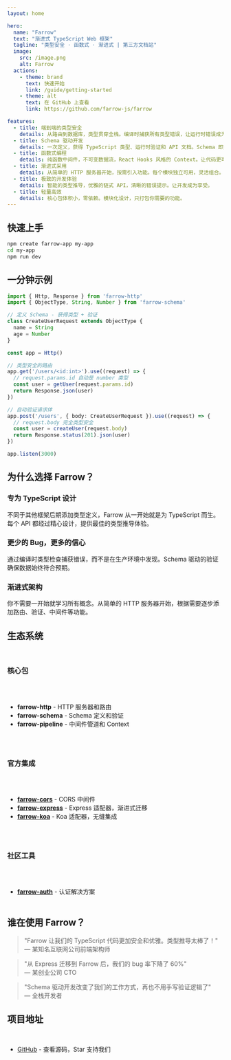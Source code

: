 ```yaml
---
layout: home

hero:
  name: "Farrow"
  text: "渐进式 TypeScript Web 框架"
  tagline: "类型安全 · 函数式 · 渐进式 | 第三方文档站"
  image:
    src: /image.png
    alt: Farrow
  actions:
    - theme: brand
      text: 快速开始
      link: /guide/getting-started
    - theme: alt
      text: 在 GitHub 上查看
      link: https://github.com/farrow-js/farrow

features:
  - title: 端到端的类型安全
    details: 从路由到数据库，类型贯穿全栈。编译时捕获所有类型错误，让运行时错误成为历史。
  - title: Schema 驱动开发
    details: 一次定义，获得 TypeScript 类型、运行时验证和 API 文档。Schema 即文档，文档即代码。
  - title: 函数式编程
    details: 纯函数中间件，不可变数据流，React Hooks 风格的 Context。让代码更可预测、可测试。
  - title: 渐进式采用
    details: 从简单的 HTTP 服务器开始，按需引入功能。每个模块独立可用，灵活组合。
  - title: 极致的开发体验
    details: 智能的类型推导，优雅的链式 API，清晰的错误提示。让开发成为享受。
  - title: 轻量高效
    details: 核心包体积小，零依赖。模块化设计，只打包你需要的功能。
---
```


## 快速上手

```bash
npm create farrow-app my-app
cd my-app
npm run dev
```

## 一分钟示例

```typescript
import { Http, Response } from 'farrow-http'
import { ObjectType, String, Number } from 'farrow-schema'

// 定义 Schema - 获得类型 + 验证
class CreateUserRequest extends ObjectType {
  name = String
  age = Number
}

const app = Http()

// 类型安全的路由
app.get('/users/<id:int>').use((request) => {
  // request.params.id 自动是 number 类型
  const user = getUser(request.params.id)
  return Response.json(user)
})

// 自动验证请求体
app.post('/users', { body: CreateUserRequest }).use((request) => {
  // request.body 完全类型安全
  const user = createUser(request.body)
  return Response.status(201).json(user)
})

app.listen(3000)
```

## 为什么选择 Farrow？

### 专为 TypeScript 设计

不同于其他框架后期添加类型定义，Farrow 从一开始就是为 TypeScript 而生。每个 API 都经过精心设计，提供最佳的类型推导体验。

### 更少的 Bug，更多的信心

通过编译时类型检查捕获错误，而不是在生产环境中发现。Schema 驱动的验证确保数据始终符合预期。

### 渐进式架构

你不需要一开始就学习所有概念。从简单的 HTTP 服务器开始，根据需要逐步添加路由、验证、中间件等功能。

## 生态系统

<div class="ecosystem-grid">

### 核心包

- **farrow-http** - HTTP 服务器和路由
- **farrow-schema** - Schema 定义和验证
- **farrow-pipeline** - 中间件管道和 Context

### 官方集成

- **[farrow-cors](/ecosystem/farrow-cors)** - CORS 中间件
- **[farrow-express](/ecosystem/farrow-express)** - Express 适配器，渐进式迁移
- **[farrow-koa](/ecosystem/farrow-koa)** - Koa 适配器，无缝集成

### 社区工具

- **[farrow-auth](https://github.com/AisonSu/farrow-auth)** - 认证解决方案

</div>

## 谁在使用 Farrow？

> "Farrow 让我们的 TypeScript 代码更加安全和优雅。类型推导太棒了！"  
> — 某知名互联网公司前端架构师

> "从 Express 迁移到 Farrow 后，我们的 bug 率下降了 60%"  
> — 某创业公司 CTO

> "Schema 驱动开发改变了我们的工作方式，再也不用手写验证逻辑了"  
> — 全栈开发者

## 项目地址

<div class="community-links">

- [GitHub](https://github.com/farrow-js/farrow) - 查看源码，Star 支持我们

</div>

<style>
.ecosystem-grid {
  display: grid;
  grid-template-columns: repeat(auto-fit, minmax(250px, 1fr));
  gap: 2rem;
  margin: 2rem 0;
}

.community-links {
  display: flex;
  gap: 2rem;
  flex-wrap: wrap;
  margin: 2rem 0;
}
</style>